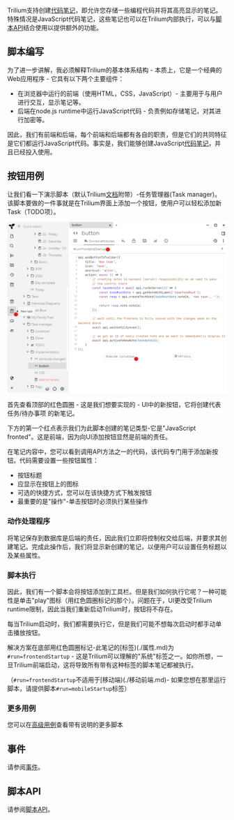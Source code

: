 Trilium支持创建[代码笔记](./代码笔记.md)，即允许您存储一些编程代码并将其高亮显示的笔记。特殊情况是JavaScript代码笔记，这些笔记也可以在Trilium内部执行，可以与[脚本API](./脚本API.md)结合使用以提供额外的功能。

## 脚本编写

为了进一步讲解，我必须解释Trilium的基本体系结构 - 本质上，它是一个经典的Web应用程序 - 它具有以下两个主要组件：

* 在浏览器中运行的前端（使用HTML，CSS，JavaScript）- 主要用于与用户进行交互，显示笔记等。
* 后端在node.js runtime中运行JavaScript代码 - 负责例如存储笔记，对其进行加密等。

因此，我们有前端和后端，每个前端和后端都有各自的职责，但是它们的共同特征是它们都运行JavaScript代码。事实是，我们能够创建JavaScript[代码笔记](./代码笔记.md)，并且已经投入使用。

## 按钮用例

让我们看一下演示脚本（默认Trilium[文档](./文档.md)附带）-任务管理器(Task manager)。该脚本要做的一件事就是在Trilium界面上添加一个按钮，使用户可以轻松添加新Task（TODO项）。

![](images/button-script.png)

首先查看顶部的红色圆圈 - 这是我们想要实现的 - UI中的新按钮，它将创建代表 任务/待办事项 的新笔记。

下方的第一个红点表示我们为此脚本创建的笔记类型-它是"JavaScript fronted"。这是前端，因为向UI添加按钮显然是前端的责任。

在笔记内容中，您可以看到调用API方法之一的代码，该代码专门用于添加新按钮。代码需要设置一些按钮属性：

* 按钮标题
* 应显示在按钮上的图标
* 可选的快捷方式，您可以在该快捷方式下触发按钮
* 最重要的是"操作"-单击按钮时必须执行某些操作

### 动作处理程序

将笔记保存到数据库是后端的责任，因此我们立即将控制权交给后端，并要求其创建笔记。完成此操作后，我们将显示新创建的笔记，以便用户可以设置任务标题以及某些属性。

### 脚本执行

因此，我们有一个脚本会将按钮添加到工具栏。但是我们如何执行它呢？一种可能性是单击"play"图标（用红色圆圈标记的那个）。问题在于，UI更改受Trilium runtime限制，因此当我们重新启动Trilium时，按钮将不存在。

每当Trilium启动时，我们都需要执行它，但是我们可能不想每次启动时都手动单击播放按钮。

解决方案在底部用红色圆圈标记-此笔记的[标签)(./属性.md)为`#run=frontendStartup` - 这是Trilium可以理解的"系统"标签之一。如你所想，一旦Trilium前端启动，这将导致所有带有这种标签的脚本笔记都被执行。

（`#run=frontendStartup`不适用于[移动端)(./移动前端.md)- 如果您想在那里运行脚本，请提供脚本`#run=mobileStartup`标签）

### 更多用例

您可以在[高级用例](./高级用例.md)查看带有说明的更多脚本

## 事件

请参阅[事件](./事件.md)。

## 脚本API

请参阅[脚本API](./脚本API.md)。